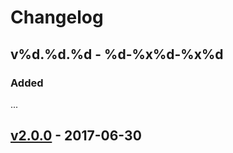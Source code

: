 # Changelog

## v%d.%d.%d - %d-%x%d-%x%d

### Added

...

## [v2.0.0] - 2017-06-30

[v2.0.0]: https://github.com/Symplify/Symplify/compare/v1.5.0...v2.0.0